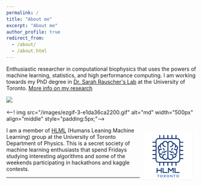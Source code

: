 ```yaml
---
permalink: /
title: "About me"
excerpt: "About me"
author_profile: true
redirect_from: 
  - /about/
  - /about.html
---
```


Enthusiastic researcher in computational biophysics that uses the powers of machine learning, statistics, and high performance computing. I am working towards my PhD degree in [Dr. Sarah Rauscher's Lab](https://www.utm.utoronto.ca/cps/faculty-staff/rauscher-sarah) at the University of Toronto. [More info on my research](/research/)

![](/images/ezgif-3-e1da36ca2200.gif)

<--! img src="/images/ezgif-3-e1da36ca2200.gif" alt="md" width="500px" align="middle" style="padding:5px;"-->


<img src="/images/logo1.png" alt="md" width="130px" align="right" style="padding:10px;"> I am a member of [HLML](https://hlml-toronto.github.io) (Humans Leaning Machine Learning) group at the University of Toronto Department of Physics. This is a secret society of machine learning enthusiasts that spend Fridays studying interesting algorithms and some of the  weekends participating in hackathons and kaggle contests. 


---

